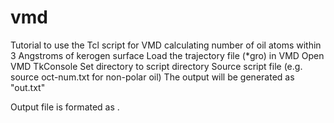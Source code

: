 # vmd
Tutorial to use the Tcl script for VMD calculating number of oil atoms within 3 Angstroms of kerogen surface
Load the trajectory file (\*gro\) in VMD
Open VMD TkConsole
Set directory to script directory
Source script file (e.g. source oct-num.txt for non-polar oil)
The output will be generated as "out.txt"

Output file is formated as <frame number> <atom number>.
